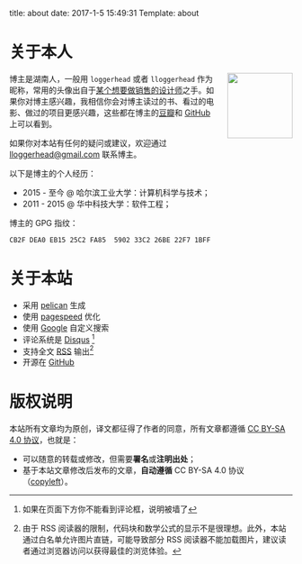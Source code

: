 title: about
date: 2017-1-5 15:49:31
Template: about

# 关于本人

<img id="avatar-in-about" style="float: right;padding-left: 15px; height: 116px" src="https://loggerhead.me/_images/avatar-1000-tiny.png?imageView2/3/w/200/h/200/q/100|imageslim" />

博主是湖南人，一般用 `loggerhead` 或者 `lloggerhead` 作为昵称，常用的头像出自于[某个想要做销售的设计师](https://www.douban.com/people/34315014/)之手。如果你对博主感兴趣，我相信你会对博主读过的书、看过的电影、做过的项目更感兴趣，这些都在博主的[豆瓣](https://www.douban.com/people/loggerhead)和 [GitHub](https://github.com/loggerhead/) 上可以看到。

如果你对本站有任何的疑问或建议，欢迎通过 [lloggerhead@gmail.com](mailto:lloggerhead@gmail.com) 联系博主。

以下是博主的个人经历：

* 2015 - 至今 @ 哈尔滨工业大学：计算机科学与技术；
* 2011 - 2015 @ 华中科技大学：软件工程；

博主的 GPG 指纹：

```
CB2F DEA0 EB15 25C2 FA85  5902 33C2 26BE 22F7 1BFF
```

# 关于本站

* 采用 [pelican](https://github.com/getpelican/pelican) 生成
* 使用 [pagespeed](https://github.com/pagespeed/ngx_pagespeed) 优化
* 使用 [Google](https://cse.google.com) 自定义搜索
* 评论系统是 [Disqus](https://disqus.com/) [^disqus-problem]
* 支持全文 [RSS](/atom.xml) 输出[^rss-limit]
* 开源在 [GitHub](https://github.com/loggerhead/myblog)

[^disqus-problem]: 如果在页面下方你不能看到评论框，说明被墙了
[^rss-limit]: 由于 RSS 阅读器的限制，代码块和数学公式的显示不是很理想。此外，本站通过白名单允许图片直链，可能导致部分 RSS 阅读器不能加载图片，建议读者通过浏览器访问以获得最佳的浏览体验。

# 版权说明

本站所有文章均为原创，译文都征得了作者的同意，所有文章都遵循 [CC BY-SA 4.0 协议](https://creativecommons.org/licenses/by-sa/4.0/deed.zh_TW)，也就是：

* 可以随意的转载或修改，但需要**署名**或**注明出处**；
* 基于本站文章修改后发布的文章，**自动遵循** CC BY-SA 4.0 协议（[copyleft](https://en.wikipedia.org/wiki/Copyleft)）。
